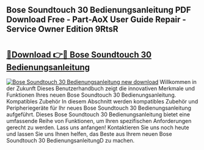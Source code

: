 ## Bose Soundtouch 30 Bedienungsanleitung PDF Download Free - Part-AoX User Guide Repair - Service Owner Edition 9RtsR

# <h2><a href="http://df53k1q.blite.top/?on=Bose+Soundtouch+30+Bedienungsanleitung">🔗Download 👉🔴 Bose Soundtouch 30 Bedienungsanleitung</a></h2>

[![Bose Soundtouch 30 Bedienungsanleitung new download](https://i.imgur.com/lujVjoI.png)](http://df53k1q.blite.top/?on=Bose+Soundtouch+30+Bedienungsanleitung)
Willkommen in der Zukunft Dieses Benutzerhandbuch zeigt die innovativen Merkmale und Funktionen Ihres neuen Bose Soundtouch 30 Bedienungsanleitung. Kompatibles Zubehör In diesem Abschnitt werden kompatibles Zubehör und Peripheriegeräte für Ihr neues Bose Soundtouch 30 Bedienungsanleitung aufgeführt. Dieses Bose Soundtouch 30 Bedienungsanleitung bietet eine umfassende Reihe von Funktionen, um Ihren spezifischen Anforderungen gerecht zu werden. Lass uns anfangen! Kontaktieren Sie uns noch heute und lassen Sie uns Ihnen helfen, das Beste aus Ihrem neuen Bose Soundtouch 30 BedienungsanleitungD zu machen.
